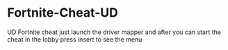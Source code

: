 # Fortnite-Cheat-UD
UD Fortnite cheat just launch the driver mapper and after you can start the cheat in the lobby press insert to see the menu








